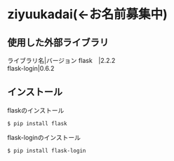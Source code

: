 # ziyuukadai(←お名前募集中)


## 使用した外部ライブラリ

ライブラリ名|バージョン
flask　|2.2.2  
flask-login|0.6.2  

## インストール

flaskのインストール
``` 
$ pip install flask
```

flask-loginのインストール
``` 
$ pip install flask-login
```
